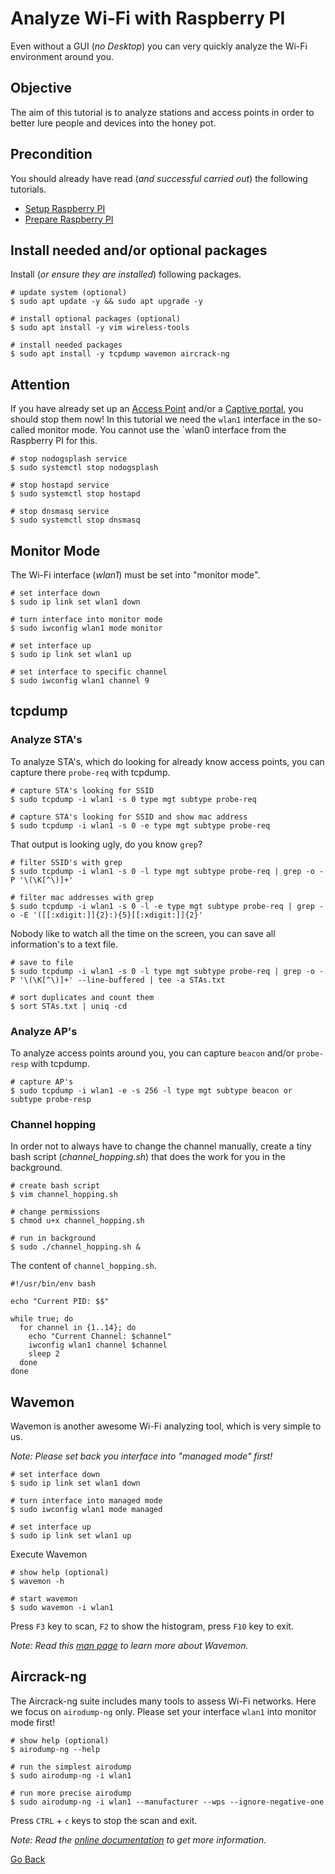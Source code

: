 # Analyze Wi-Fi with Raspberry PI

Even without a GUI (_no Desktop_) you can very quickly analyze the Wi-Fi environment around you.

## Objective

The aim of this tutorial is to analyze stations and access points in order to better lure people and devices into the honey pot.

## Precondition

You should already have read (_and successful carried out_) the following tutorials.

- [Setup Raspberry PI](../Setup)
- [Prepare Raspberry PI](../Preparation)

## Install needed and/or optional packages

Install (_or ensure they are installed_) following packages.

```shell
# update system (optional)
$ sudo apt update -y && sudo apt upgrade -y

# install optional packages (optional)
$ sudo apt install -y vim wireless-tools

# install needed packages
$ sudo apt install -y tcpdump wavemon aircrack-ng
```

## Attention

If you have already set up an [Access Point](../AccessPoint) and/or a [Captive portal](../CaptivePortal), you should stop them now! In this tutorial we need the `wlan1` interface in the so-called monitor mode. You cannot use the `wlan0 interface from the Raspberry PI for this.

```shell
# stop nodogsplash service
$ sudo systemctl stop nodogsplash

# stop hostapd service
$ sudo systemctl stop hostapd

# stop dnsmasq service
$ sudo systemctl stop dnsmasq
```

## Monitor Mode

The Wi-Fi interface (_wlan1_) must be set into "monitor mode".

```shell
# set interface down
$ sudo ip link set wlan1 down

# turn interface into monitor mode
$ sudo iwconfig wlan1 mode monitor

# set interface up
$ sudo ip link set wlan1 up

# set interface to specific channel
$ sudo iwconfig wlan1 channel 9
```

## tcpdump

### Analyze STA's

To analyze STA's, which do looking for already know access points, you can capture there `probe-req` with tcpdump.

```shell
# capture STA's looking for SSID
$ sudo tcpdump -i wlan1 -s 0 type mgt subtype probe-req

# capture STA's looking for SSID and show mac address
$ sudo tcpdump -i wlan1 -s 0 -e type mgt subtype probe-req
```

That output is looking ugly, do you know `grep`?

```shell
# filter SSID's with grep
$ sudo tcpdump -i wlan1 -s 0 -l type mgt subtype probe-req | grep -o -P '\(\K[^\)]+'

# filter mac addresses with grep
$ sudo tcpdump -i wlan1 -s 0 -l -e type mgt subtype probe-req | grep -o -E '([[:xdigit:]]{2}:){5}[[:xdigit:]]{2}'
```

Nobody like to watch all the time on the screen, you can save all information's to a text file.

```shell
# save to file
$ sudo tcpdump -i wlan1 -s 0 -l type mgt subtype probe-req | grep -o -P '\(\K[^\)]+' --line-buffered | tee -a STAs.txt

# sort duplicates and count them
$ sort STAs.txt | uniq -cd
```

### Analyze AP's

To analyze access points around you, you can capture `beacon` and/or `probe-resp` with tcpdump.

```shell
# capture AP's
$ sudo tcpdump -i wlan1 -e -s 256 -l type mgt subtype beacon or subtype probe-resp
```

### Channel hopping

In order not to always have to change the channel manually, create a tiny bash script (_channel_hopping.sh_) that does the work for you in the background.

```shell
# create bash script
$ vim channel_hopping.sh

# change permissions
$ chmod u+x channel_hopping.sh

# run in background
$ sudo ./channel_hopping.sh &
```

The content of `channel_hopping.sh`.

```shell
#!/usr/bin/env bash

echo "Current PID: $$"

while true; do
  for channel in {1..14}; do
    echo "Current Channel: $channel"
    iwconfig wlan1 channel $channel
    sleep 2
  done
done
```

## Wavemon

Wavemon is another awesome Wi-Fi analyzing tool, which is very simple to us.

_Note: Please set back you interface into "managed mode" first!_

```shell
# set interface down
$ sudo ip link set wlan1 down

# turn interface into managed mode
$ sudo iwconfig wlan1 mode managed

# set interface up
$ sudo ip link set wlan1 up
```

Execute Wavemon

```shell
# show help (optional)
$ wavemon -h

# start wavemon
$ sudo wavemon -i wlan1
```

Press `F3` key to scan, `F2` to show the histogram, press `F10` key to exit.

_Note: Read this [man page](http://manpages.ubuntu.com/manpages/bionic/man1/wavemon.1.html) to learn more about Wavemon._

## Aircrack-ng

The Aircrack-ng suite includes many tools to assess Wi-Fi networks. Here we focus on `airodump-ng` only. Please set your interface `wlan1` into monitor mode first!

```shell
# show help (optional)
$ airodump-ng --help

# run the simplest airodump
$ sudo airodump-ng -i wlan1

# run more precise airodump
$ sudo airodump-ng -i wlan1 --manufacturer --wps --ignore-negative-one
```

Press `CTRL` + `c` keys to stop the scan and exit.

_Note: Read the [online documentation](https://www.aircrack-ng.org/) to get more information._

[Go Back](../readme.md)
